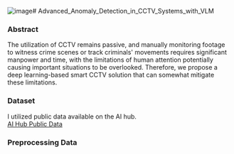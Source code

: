 ![image](https://github.com/user-attachments/assets/8679cd8c-cdd1-4d1e-98d2-5251dc2d7c33)# Advanced_Anomaly_Detection_in_CCTV_Systems_with_VLM

### Abstract
The utilization of CCTV remains passive, and manually monitoring footage to witness crime scenes or track criminals' movements requires significant manpower and time, with the limitations of human attention potentially causing important situations to be overlooked. Therefore, we propose a deep learning-based smart CCTV solution that can somewhat mitigate these limitations.

### Dataset
I utilized public data available on the AI hub. \
[AI Hub Public Data](https://aihub.or.kr/aihubdata/data/view.do?currMenu=115&topMenu=100&aihubDataSe=realm&dataSetSn=171)

### Preprocessing Data
